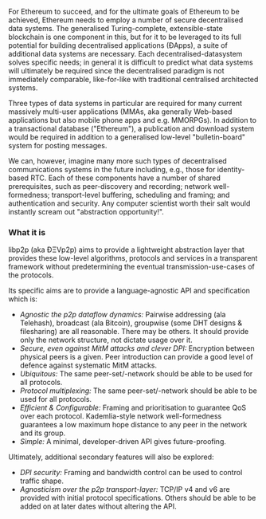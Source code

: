 For Ethereum to succeed, and for the ultimate goals of Ethereum to be achieved, Ethereum needs to employ a number of secure decentralised data systems. The generalised Turing-complete, extensible-state blockchain is one component in this, but for it to be leveraged to its full potential for building decentralised applications (ÐApps), a suite of additional data systems are necessary. Each decentralised-datasystem solves specific needs; in general it is difficult to predict what data systems will ultimately be required since the decentralised paradigm is not immediately comparable, like-for-like with traditional centralised architected systems.

Three types of data systems in particular are required for many current massively multi-user applications (MMAs, aka generally Web-based applications but also mobile phone apps and e.g. MMORPGs). In addition to a transactional database ("Ethereum"), a publication and download system would be required in addition to a generalised low-level "bulletin-board" system for posting messages.

We can, however, imagine many more such types of decentralised communications systems in the future including, e.g., those for identity-based RTC. Each of these components have a number of shared prerequisites, such as peer-discovery and recording; network well-formedness; transport-level buffering, scheduling and framing; and authentication and security. Any computer scientist worth their salt would instantly scream out "abstraction opportunity!".

### What it is

libp2p (aka ÐΞVp2p) aims to provide a lightweight abstraction layer that provides these low-level algorithms, protocols and services in a transparent framework without predetermining the eventual transmission-use-cases of the protocols.

Its specific aims are to provide a language-agnostic API and specification which is:
- *Agnostic the p2p dataflow dynamics:* Pairwise addressing (ala Telehash), broadcast (ala Bitcoin), groupwise (some DHT designs & filesharing) are all reasonable. There may be others. It should provide only the network structure, not dictate usage over it.
- *Secure, even against MitM attacks and clever DPI:* Encryption between physical peers is a given. Peer introduction can provide a good level of defence against systematic MitM attacks.
- *Ubiquitous:* The same peer-set/-network should be able to be used for all protocols.
- *Protocol multiplexing:* The same peer-set/-network should be able to be used for all protocols.
- *Efficient & Configurable:* Framing and prioritisation to guarantee QoS over each protocol. Kademlia-style network well-formedness guarantees a low maximum hope distance to any peer in the network and its group.
- *Simple:* A minimal, developer-driven API gives future-proofing.

Ultimately, additional secondary features will also be explored:
- *DPI security:* Framing and bandwidth control can be used to control traffic shape.
- *Agnosticism over the p2p transport-layer:* TCP/IP v4 and v6 are provided with initial protocol specifications. Others should be able to be added on at later dates without altering the API.

